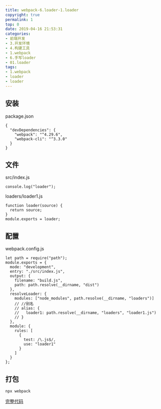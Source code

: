 ```yaml
---
title: webpack-6.loader-1.loader
copyright: true
permalink: 1
top: 0
date: 2019-04-16 21:53:31
categories:
- 前端开发
- 3.开发环境
- 4.构建工具
- 1.webpack
- 6.手写loader
- 01.loader
tags:
- 1.webpack
- loader
- loader
---
```


## 安装

package.json

```
{
  "devDependencies": {
    "webpack": "^4.29.6",
    "webpack-cli": "^3.3.0"
  }
}
```

## 文件

src/index.js

```
console.log("loader");
```

loaders/loader1.js

```
function loader(source) {
  return source;
}
module.exports = loader;
```

## 配置

webpack.config.js

```
let path = require("path");
module.exports = {
  mode: "development",
  entry: "./src/index.js",
  output: {
    filename: "build.js",
    path: path.resolve(__dirname, "dist")
  },
  resolveLoader: {
    modules: ["node_modules", path.resolve(__dirname, "loaders")]
    // //别名
    // alias: {
    //   loader1: path.resolve(__dirname, "loaders", "loader1.js")
    // }
  },
  module: {
    rules: [
      {
        test: /\.js$/,
        use: "loader1"
      }
    ]
  }
};
```

## 打包

```
npx webpack
```

[完整代码](https://github.com/zhoubichuan/frontend-note/tree/master/3.dev/3.scaffolding/1.webpack/6.loader/1.loader)
